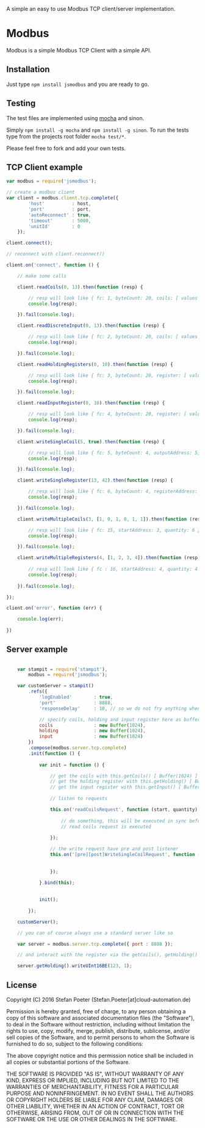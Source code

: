 A simple an easy to use Modbus TCP client/server implementation.

Modbus
========

Modbus is a simple Modbus TCP Client with a simple API.

Installation
------------

Just type `npm install jsmodbus` and you are ready to go.

Testing
-------

The test files are implemented using [mocha](https://github.com/visionmedia/mocha) and sinon.

Simply `npm install -g mocha` and `npm install -g sinon`. To run the tests type from the projects root folder `mocha test/*`.

Please feel free to fork and add your own tests.

TCP Client example
--------------
```javascript
var modbus = require('jsmodbus');

// create a modbus client
var client = modbus.client.tcp.complete({ 
        'host'          : host, 
        'port'          : port,
        'autoReconnect' : true,
        'timeout'       : 5000,
        'unitId'        : 0
    });

client.connect();

// reconnect with client.reconnect()

client.on('connect', function () {

    // make some calls

    client.readCoils(0, 13).then(function (resp) {

        // resp will look like { fc: 1, byteCount: 20, coils: [ values 0 - 13 ] } 
        console.log(resp);

    }).fail(console.log);

    client.readDiscreteInput(0, 13).then(function (resp) {

        // resp will look like { fc: 2, byteCount: 20, coils: [ values 0 - 13 ] } 
        console.log(resp);

    }).fail(console.log);

    client.readHoldingRegisters(0, 10).then(function (resp) {

        // resp will look like { fc: 3, byteCount: 20, register: [ values 0 - 10 ] }
        console.log(resp); 

    }).fail(console.log);

    client.readInputRegister(0, 10).then(function (resp) {

	    // resp will look like { fc: 4, byteCount: 20, register: [ values 0 - 10 ] }
	    console.log(resp);

    }).fail(console.log);

    client.writeSingleCoil(5, true).then(function (resp) {

	    // resp will look like { fc: 5, byteCount: 4, outputAddress: 5, outputValue: true }
	    console.log(resp);

    }).fail(console.log);

    client.writeSingleRegister(13, 42).then(function (resp) {

	    // resp will look like { fc: 6, byteCount: 4, registerAddress: 13, registerValue: 42 }
	    console.log(resp);

    }).fail(console.log);

    client.writeMultipleCoils(3, [1, 0, 1, 0, 1, 1]).then(function (resp) {

        // resp will look like { fc: 15, startAddress: 3, quantity: 6 }
        console.log(resp); 

    }).fail(console.log);

    client.writeMultipleRegisters(4, [1, 2, 3, 4]).then(function (resp) {
        
        // resp will look like { fc : 16, startAddress: 4, quantity: 4 }
        console.log(resp);
        
    }).fail(console.log);

});

client.on('error', function (err) {

    console.log(err);
    
})
```

Server example
--------------
```javascript
    
    var stampit = require('stampit'),
        modbus = require('jsmodbus');

    var customServer = stampit()
        .refs({
            'logEnabled'        : true,
            'port'              : 8888,
            'responseDelay'     : 10, // so we do not fry anything when someone is polling this server

            // specify coils, holding and input register here as buffer or leave it for them to be new Buffer(1024)
            coils               : new Buffer(1024),
            holding             : new Buffer(1024),
            input               : new Buffer(1024)
        })
        .compose(modbus.server.tcp.complete)
        .init(function () {
        
            var init = function () {

                // get the coils with this.getCoils() [ Buffer(1024) ]
                // get the holding register with this.getHolding() [ Buffer(1024) ]
                // get the input register with this.getInput() [ Buffer(1024) ]                
              
                // listen to requests 

                this.on('readCoilsRequest', function (start, quantity) {
                
                    // do something, this will be executed in sync before the 
                    // read coils request is executed 
                    
                });

                // the write request have pre and post listener
                this.on('[pre][post]WriteSingleCoilRequest', function (address, value) {
                    
                    
                });

            }.bind(this);    
            
            
            init();
            
        });

    customServer();

    // you can of course always use a standard server like so

    var server = modbus.server.tcp.complete({ port : 8888 });

    // and interact with the register via the getCoils(), getHolding() and getInput() calls

    server.getHolding().writeUInt16BE(123, 1);
````

## License

Copyright (C) 2016 Stefan Poeter (Stefan.Poeter[at]cloud-automation.de)

Permission is hereby granted, free of charge, to any person obtaining a copy of this software and associated documentation files (the "Software"), to deal in the Software without restriction, including without limitation the rights to use, copy, modify, merge, publish, distribute, sublicense, and/or sell copies of the Software, and to permit persons to whom the Software is furnished to do so, subject to the following conditions:

The above copyright notice and this permission notice shall be included in all copies or substantial portions of the Software.

THE SOFTWARE IS PROVIDED "AS IS", WITHOUT WARRANTY OF ANY KIND, EXPRESS OR IMPLIED, INCLUDING BUT NOT LIMITED TO THE WARRANTIES OF MERCHANTABILITY, FITNESS FOR A PARTICULAR PURPOSE AND NONINFRINGEMENT. IN NO EVENT SHALL THE AUTHORS OR COPYRIGHT HOLDERS BE LIABLE FOR ANY CLAIM, DAMAGES OR OTHER LIABILITY, WHETHER IN AN ACTION OF CONTRACT, TORT OR OTHERWISE, ARISING FROM, OUT OF OR IN CONNECTION WITH THE SOFTWARE OR THE USE OR OTHER DEALINGS IN THE SOFTWARE.
